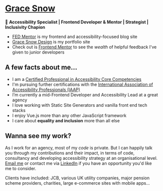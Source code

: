 # [Grace Snow](https://gracesnowdesign.co.uk)

🌈 **Accessibility Specialist | Frontend Developer & Mentor | Strategist | Inclusivity Chapion**

- [FED Mentor](https://fedmentor.dev) is my frontend and accessibility-focused blog site
- [Grace Snow Design](https://gracesnowdesign.co.uk) is my portfolio site
- Check out is [Frontend Mentor](https://www.frontendmentor.io/profile/grace-snow) to see the _wealth_ of helpful feedback I've given to junior developers

## A few facts about me...

- I am a [Certified Professional in Accessibility Core Competencies](https://www.accessibilityassociation.org/s/certified-professional)
- I'm pursuing further certifications with the [International Association of Accessibility Professionals (IAAP)](https://www.accessibilityassociation.org) 
- I’m currently a mid-Frontend Developer and Accessibility Lead at a great agency
- I love working with Static Site Generators and vanilla front end tech stacks
- I enjoy Vue.js more than any other JavaScript framework
- I care about **equality and inclusion** more than all else

## Wanna see my work?

As I work for an agency, most of my _code_ is private. But I can happily talk you through my contributions and their impact, in terms of code, consultancy and developing accessibility strategy at an organisational level. [Email me](mailto:gracesnowdesign@gmail.com) or contact me via [LinkedIn](https://www.linkedin.com/in/gracesnow/) if you have an opportunity you'd like me to consider.

Clients have included: JCB, various UK utility companies, major pension scheme providers, charities, large e-commerce sites with mobile apps...  
